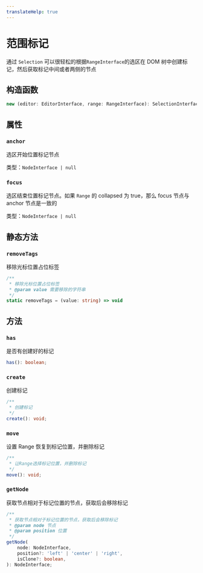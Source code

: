 ```yaml
---
translateHelp: true
---
```


# 范围标记

通过 `Selection` 可以很轻松的根据`RangeInterface`的选区在 DOM 树中创建标记，然后获取标记中间或者两侧的节点

## 构造函数

```ts
new (editor: EditorInterface, range: RangeInterface): SelectionInterface
```

## 属性

### `anchor`

选区开始位置标记节点

类型：`NodeInterface | null`

### `focus`

选区结束位置标记节点。如果 `Range` 的 collapsed 为 true，那么 focus 节点与 anchor 节点是一致的

类型：`NodeInterface | null`

## 静态方法

### `removeTags`

移除光标位置占位标签

```ts
/**
 * 移除光标位置占位标签
 * @param value 需要移除的字符串
 */
static removeTags = (value: string) => void
```

## 方法

### `has`

是否有创建好的标记

```ts
has(): boolean;
```

### `create`

创建标记

```ts
/**
 * 创建标记
 */
create(): void;
```

### `move`

设置 Range 恢复到标记位置，并删除标记

```ts
/**
 * 让Range选择标记位置，并删除标记
 */
move(): void;
```

### `getNode`

获取节点相对于标记位置的节点，获取后会移除标记

```ts
/**
 * 获取节点相对于标记位置的节点，获取后会移除标记
 * @param node 节点
 * @param position 位置
 */
getNode(
    node: NodeInterface,
    position?: 'left' | 'center' | 'right',
    isClone?: boolean,
): NodeInterface;
```
